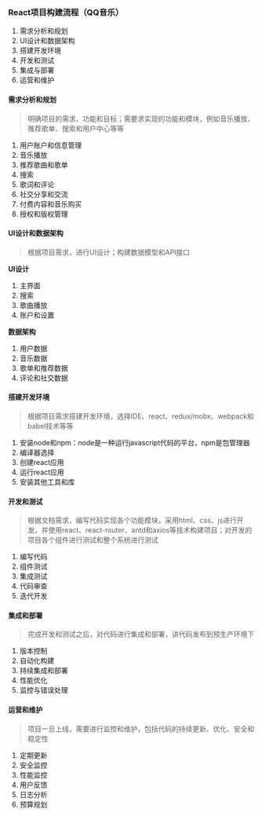 ### React项目构建流程（QQ音乐）

1. 需求分析和规划
2. UI设计和数据架构
3. 搭建开发环境
4. 开发和测试
5. 集成与部署
6. 运营和维护

#### 需求分析和规划

> 明确项目的需求、功能和目标；需要求实现的功能和模块，例如音乐播放、推荐歌单、搜索和用户中心等等

1. 用户账户和信息管理
2. 音乐播放
3. 推荐歌曲和歌单
4. 搜索
5. 歌词和评论
6. 社交分享和交流
7. 付费内容和音乐购买
8. 授权和版权管理

#### UI设计和数据架构

> 根据项目需求，进行UI设计；构建数据模型和API接口

**UI设计**

1. 主界面
2. 搜索
3. 歌曲播放
4. 账户和设置

**数据架构**

1. 用户数据
2. 音乐数据
3. 歌单和推荐数据
4. 评论和社交数据

#### 搭建开发环境

> 根据项目需求搭建开发环境，选择IDE、react、redux/mobx、webpack和babel技术等等

1. 安装node和npm：node是一种运行javascript代码的平台，npm是包管理器
2. 编译器选择
3. 创建react应用
4. 运行react应用
5. 安装其他工具和库

#### 开发和测试

> 根据文档需求，编写代码实现各个功能模块，采用html、css、js进行开发，并使用react、react-router、antd和axios等技术构建项目；对开发的项目各个组件进行测试和整个系统进行测试

1. 编写代码
2. 组件测试
3. 集成测试
4. 代码审查
5. 迭代开发

#### 集成和部署

> 完成开发和测试之后，对代码进行集成和部署，讲代码发布到预生产环境下

1. 版本控制
2. 自动化构建
3. 持续集成和部署
4. 性能优化
5. 监控与错误处理

#### 运营和维护

> 项目一旦上线，需要进行监控和维护，包括代码的持续更新、优化、安全和稳定性

1. 定期更新
2. 安全监控
3. 性能监控
4. 用户反馈
5. 日志分析
6. 预算规划

